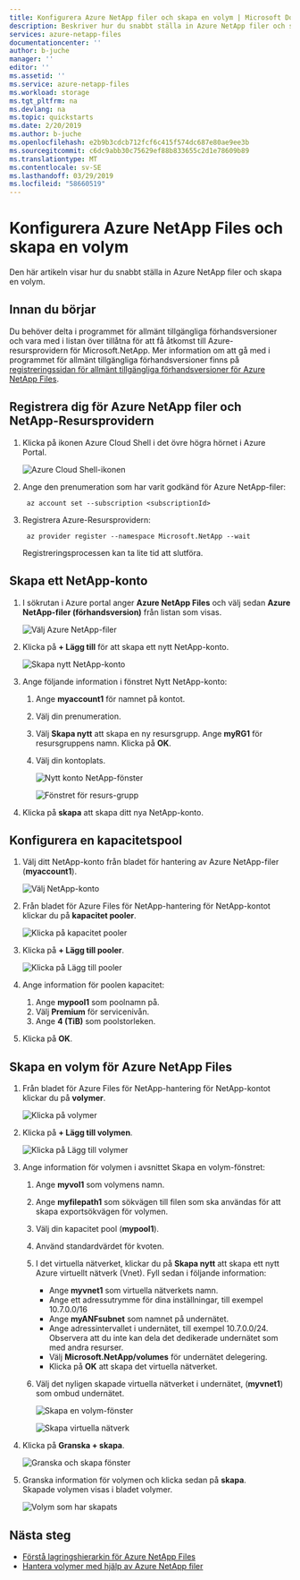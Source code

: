 ```yaml
---
title: Konfigurera Azure NetApp filer och skapa en volym | Microsoft Docs
description: Beskriver hur du snabbt ställa in Azure NetApp filer och skapa en volym.
services: azure-netapp-files
documentationcenter: ''
author: b-juche
manager: ''
editor: ''
ms.assetid: ''
ms.service: azure-netapp-files
ms.workload: storage
ms.tgt_pltfrm: na
ms.devlang: na
ms.topic: quickstarts
ms.date: 2/20/2019
ms.author: b-juche
ms.openlocfilehash: e2b9b3cdcb712fcf6c415f574dc687e80ae9ee3b
ms.sourcegitcommit: c6dc9abb30c75629ef88b833655c2d1e78609b89
ms.translationtype: MT
ms.contentlocale: sv-SE
ms.lasthandoff: 03/29/2019
ms.locfileid: "58660519"
---
```

# <a name="set-up-azure-netapp-files-and-create-a-volume"></a>Konfigurera Azure NetApp Files och skapa en volym 

Den här artikeln visar hur du snabbt ställa in Azure NetApp filer och skapa en volym. 

## <a name="before-you-begin"></a>Innan du börjar 

Du behöver delta i programmet för allmänt tillgängliga förhandsversioner och vara med i listan över tillåtna för att få åtkomst till Azure-resursprovidern för Microsoft.NetApp. Mer information om att gå med i programmet för allmänt tillgängliga förhandsversioner finns på [registreringssidan för allmänt tillgängliga förhandsversioner för Azure NetApp Files](https://aka.ms/nfspublicpreview). 

## <a name="register-for-azure-netapp-files-and-netapp-resource-provider"></a>Registrera dig för Azure NetApp filer och NetApp-Resursprovidern

1. Klicka på ikonen Azure Cloud Shell i det övre högra hörnet i Azure Portal.

      ![Azure Cloud Shell-ikonen](../media/azure-netapp-files/azure-netapp-files-azure-cloud-shell.png)

2. Ange den prenumeration som har varit godkänd för Azure NetApp-filer:
    
        az account set --subscription <subscriptionId>

3. Registrera Azure-Resursprovidern: 
    
        az provider register --namespace Microsoft.NetApp --wait  

    Registreringsprocessen kan ta lite tid att slutföra.

## <a name="create-a-netapp-account"></a>Skapa ett NetApp-konto

1. I sökrutan i Azure portal anger **Azure NetApp Files** och välj sedan **Azure NetApp-filer (förhandsversion)** från listan som visas.

      ![Välj Azure NetApp-filer](../media/azure-netapp-files/azure-netapp-files-select-azure-netapp-files.png)

2. Klicka på **+ Lägg till** för att skapa ett nytt NetApp-konto.

     ![Skapa nytt NetApp-konto](../media/azure-netapp-files/azure-netapp-files-create-new-netapp-account.png)

3. Ange följande information i fönstret Nytt NetApp-konto: 
   1. Ange **myaccount1** för namnet på kontot. 
   2. Välj din prenumeration.
   3. Välj **Skapa nytt** att skapa en ny resursgrupp. Ange **myRG1** för resursgruppens namn. Klicka på **OK**. 
   4. Välj din kontoplats.  

      ![Nytt konto NetApp-fönster](../media/azure-netapp-files/azure-netapp-files-new-account-window.png)  

      ![Fönstret för resurs-grupp](../media/azure-netapp-files/azure-netapp-files-resource-group-window.png)

4. Klicka på **skapa** att skapa ditt nya NetApp-konto.

## <a name="set-up-a-capacity-pool"></a>Konfigurera en kapacitetspool

1. Välj ditt NetApp-konto från bladet för hantering av Azure NetApp-filer (**myaccount1**).

    ![Välj NetApp-konto](../media/azure-netapp-files/azure-netapp-files-select-netapp-account.png)  

2. Från bladet för Azure Files för NetApp-hantering för NetApp-kontot klickar du på **kapacitet pooler**.

    ![Klicka på kapacitet pooler](../media/azure-netapp-files/azure-netapp-files-click-capacity-pools.png)  

3. Klicka på **+ Lägg till pooler**. 

    ![Klicka på Lägg till pooler](../media/azure-netapp-files/azure-netapp-files-click-add-pools.png)  

4. Ange information för poolen kapacitet: 
    1. Ange **mypool1** som poolnamn på.
    2. Välj **Premium** för servicenivån. 
    3. Ange **4 (TiB)** som poolstorleken. 

5. Klicka på **OK**.

## <a name="create-a-volume-for-azure-netapp-files"></a>Skapa en volym för Azure NetApp Files

1. Från bladet för Azure Files för NetApp-hantering för NetApp-kontot klickar du på **volymer**.

    ![Klicka på volymer](../media/azure-netapp-files/azure-netapp-files-click-volumes.png)  

2. Klicka på **+ Lägg till volymen**.

    ![Klicka på Lägg till volymer](../media/azure-netapp-files/azure-netapp-files-click-add-volumes.png)  

3. Ange information för volymen i avsnittet Skapa en volym-fönstret: 
   1. Ange **myvol1** som volymens namn. 
   2. Ange **myfilepath1** som sökvägen till filen som ska användas för att skapa exportsökvägen för volymen.
   3. Välj din kapacitet pool (**mypool1**).
   4. Använd standardvärdet för kvoten. 
   5. I det virtuella nätverket, klickar du på **Skapa nytt** att skapa ett nytt Azure virtuellt nätverk (Vnet).  Fyll sedan i följande information:
       * Ange **myvnet1** som virtuella nätverkets namn.
       * Ange ett adressutrymme för dina inställningar, till exempel 10.7.0.0/16
       * Ange **myANFsubnet** som namnet på undernätet.
       * Ange adressintervallet i undernätet, till exempel 10.7.0.0/24. Observera att du inte kan dela det dedikerade undernätet som med andra resurser.
       * Välj **Microsoft.NetApp/volumes** för undernätet delegering.
       * Klicka på **OK** att skapa det virtuella nätverket.
   6. Välj det nyligen skapade virtuella nätverket i undernätet, (**myvnet1**) som ombud undernätet.

      ![Skapa en volym-fönster](../media/azure-netapp-files/azure-netapp-files-create-volume-window.png)  

      ![Skapa virtuella nätverk](../media/azure-netapp-files/azure-netapp-files-create-virtual-network-window.png)  

4. Klicka på **Granska + skapa**.

    ![Granska och skapa fönster](../media/azure-netapp-files/azure-netapp-files-review-and-create-window.png)  

5. Granska information för volymen och klicka sedan på **skapa**.  
    Skapade volymen visas i bladet volymer.

    ![Volym som har skapats](../media/azure-netapp-files/azure-netapp-files-create-volume-created.png)  

## <a name="next-steps"></a>Nästa steg  

* [Förstå lagringshierarkin för Azure NetApp Files](azure-netapp-files-understand-storage-hierarchy.md)
* [Hantera volymer med hjälp av Azure NetApp filer](azure-netapp-files-manage-volumes.md) 
